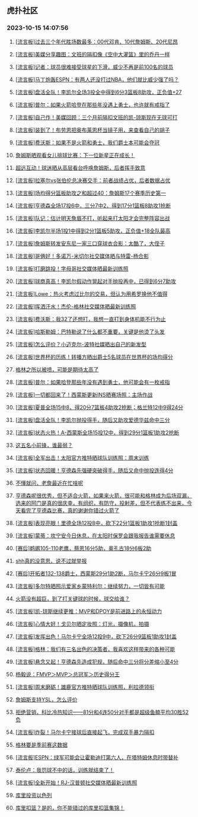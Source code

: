 ## 虎扑社区 
### 2023-10-15 14:07:56

1. [[流言板]过去三个年代胜场数最多：00代邓肯、10代詹姆斯、20代尼昂](https://bbs.hupu.com/62487091.html)

2. [[流言板]美媒分享趣图：文班的隔扣像《空中大灌篮》里的乔丹一样](https://bbs.hupu.com/62487507.html)

3. [[流言板]记者：球员很难接受球星的下滑，威少不再是前100名的球员](https://bbs.hupu.com/62486747.html)

4. [[流言板]马丁炮轰ESPN：有两人还没打过NBA，他们就比威少强了吗？](https://bbs.hupu.com/62486522.html)

5. [[流言板]盘活全队！李凯尔全场3投全中得到6分3篮板8助攻，正负值+27](https://bbs.hupu.com/62486442.html)

6. [[流言板]普尔：如果火箭哈登在那些年没遇上勇士，也许就有戒指了](https://bbs.hupu.com/62485082.html)

7. [[流言板]自己作！美媒回顾：三个月前隔扣文班的凯-琼斯现在无球可打](https://bbs.hupu.com/62487320.html)

8. [[流言板]装到了！布劳恩把奥布莱恩杯当镜子用，来查看自己的胡子](https://bbs.hupu.com/62488054.html)

9. [[流言板]费沃斯：如果不是火箭和勇士，我们爵士本可能会夺冠](https://bbs.hupu.com/62485124.html)

10. [詹姆斯晒观看女儿排球比赛：下一位新星正在成长！](https://bbs.hupu.com/62486166.html)

11. [超远互动！球迷晒从高层看台呼唤詹姆斯，后者挥手致意](https://bbs.hupu.com/62485478.html)

12. [[流言板]拉塞尔vs张伯伦总决赛交手：前者战绩占优，后者数据占优](https://bbs.hupu.com/62485250.html)

13. [[流言板]场均得分篮板助攻之和超过40：詹姆斯17个赛季历史第一](https://bbs.hupu.com/62485214.html)

14. [[流言板]亨德森全场17投6中，三分7中2，得到17分1篮板8助攻1抢断](https://bbs.hupu.com/62487388.html)

15. [[流言板]队记：估计明天詹眉不打，听起来打太阳才会完整阵容出战](https://bbs.hupu.com/62485397.html)

16. [[流言板]李凯尔半场1投1中得到2分1篮板5助攻，正负值+18全队最高](https://bbs.hupu.com/62485638.html)

17. [[流言板]詹姆斯转发安东尼一家三口穿球衣合影：太酷了，大侄子](https://bbs.hupu.com/62485016.html)

18. [[流言板]哥俩好！多诺万-米切尔社交媒体晒与特雷-杨合影](https://bbs.hupu.com/62487441.html)

19. [[流言板]打磨跳投！字母哥社交媒体晒最新训练照](https://bbs.hupu.com/62487377.html)

20. [[流言板]球商真高！李凯尔假动作晃起对手抛投再中，已得到6分7助攻](https://bbs.hupu.com/62485957.html)

21. [[流言板]Lowe：热火考虑过比尔的交易，但认为用希罗换他不值得](https://bbs.hupu.com/62485050.html)

22. [[流言板]挥洒汗水！杰伦-格林社交媒体晒最新训练照](https://bbs.hupu.com/62486963.html)

23. [[流言板]费沃斯：我32了还想打，我想一直打到身体机能不行为止](https://bbs.hupu.com/62486949.html)

24. [[流言板]哈斯勒姆：巴特勒说了什么都不重要，关键是他烫了头发](https://bbs.hupu.com/62487033.html)

25. [[流言板]怎么评价？小迈克尔-波特社媒晒出自己的新发型](https://bbs.hupu.com/62487946.html)

26. [[流言板]世界杯的历练！转播方晒出爵士5名球员在世界杯的场均得分](https://bbs.hupu.com/62487121.html)

27. [格林之所以被喷，可能是期待太高了](https://bbs.hupu.com/62486544.html)

28. [[流言板]普尔：如果哈登那些年没有遇到勇士，他可能会有一枚戒指](https://bbs.hupu.com/62484520.html)

29. [[流言板]一切都回来了！西蒙斯更新INS晒赛场照：主场作战](https://bbs.hupu.com/62486800.html)

30. [[流言板]夏普全场15中8，得20分7篮板4助攻2抢断；格兰特12中9得24分](https://bbs.hupu.com/62487411.html)

31. [[流言板]盘活全队！李凯尔抛投得手，随后又助攻爱德华兹命中三分](https://bbs.hupu.com/62485544.html)

32. [[流言板]状态火热！A-西蒙斯全场15投12中，得到29分1篮板1助攻2抢断](https://bbs.hupu.com/62487344.html)

33. [这五名小前锋，谁最弱？](https://bbs.hupu.com/62486707.html)

34. [[流言板]全军出击！太阳官方推特晒球队训练照：周末训练](https://bbs.hupu.com/62487202.html)

35. [[流言板]状态回暖！亨德森先强硬突破得手，随后又命中抛投连得4分](https://bbs.hupu.com/62486853.html)

36. [不懂就问，老詹最近在忙啥呢](https://bbs.hupu.com/62488215.html)

37. [亨德森呢很优秀，但不适合火箭，如果来火箭，很可能和格林成为后场双漏，选来的阿门是真的很庆幸，有组织，有防守，投射差，但不代表练不出来，今天看完了亨德森比赛，真的谢谢你错过火箭了](https://bbs.hupu.com/62487609.html)

38. [[流言板]表现亮眼！里德全场12投8中，砍下22分1篮板1助攻1抢断1封盖](https://bbs.hupu.com/62486412.html)

39. [[流言板]蒙蒂：坎宁安今日休息，在太阳时保罗会跟我报告谁需要休息](https://bbs.hupu.com/62485230.html)

40. [[赛后]鹈鹕105-110老鹰，蔡恩16分5助，奥孔古18分6板2助](https://bbs.hupu.com/62484781.html)

41. [shh真的没意思，说不过就举报](https://bbs.hupu.com/62487757.html)

42. [[赛后]开拓者132-138爵士，西蒙斯29分1助2断，马尔卡宁26分9板1冒](https://bbs.hupu.com/62487326.html)

43. [[流言板]多尔特晒照示爱家乡蒙特利尔：继续努力，一切皆有可能](https://bbs.hupu.com/62486936.html)

44. [火箭没有超巨，到了打关键球的时候，球交给谁？](https://bbs.hupu.com/62485842.html)

45. [[流言板]凯-琼斯继续更推：MVP和DPOY是前进路上的永恒动力](https://bbs.hupu.com/62483338.html)

46. [[流言板]心情大好！戈贝尔晒定妆照：灯光，摄像机，拍摄](https://bbs.hupu.com/62487005.html)

47. [[流言板]发挥出色！马尔卡宁全场12投9中，砍下26分9篮板1助攻1封盖](https://bbs.hupu.com/62487348.html)

48. [[流言板]格林：我们有三名出色的决策者，我喜欢这样带来的各种可能](https://bbs.hupu.com/62483693.html)

49. [[流言板]悬念又起！亨德森先造成犯规，随后命中三分将分差缩小至4分](https://bbs.hupu.com/62487284.html)

50. [杨毅说：FMVP＞MVP＞总冠军＞历史得分王](https://bbs.hupu.com/62487240.html)

51. [[流言板]周末磨砺！雄鹿官方推特晒球队训练照，利拉德领衔](https://bbs.hupu.com/62487291.html)

52. [詹姆斯支持YSL，怎么评价](https://bbs.hupu.com/62487489.html)

53. [拒绝营销，科比冷热知识——81分和4连50分对手都是超级鱼腩平均30胜52负](https://bbs.hupu.com/62487995.html)

54. [[流言板]炸裂！马尔卡宁接球后直接起飞，完成双手暴力隔扣](https://bbs.hupu.com/62485982.html)

55. [格林要是季前赛这数据](https://bbs.hupu.com/62485661.html)

56. [[流言板]ESPN：绿军可能会让霍勒迪打第六人，在塔特姆休息时带替补](https://bbs.hupu.com/62483199.html)

57. [泰伦卢：我罚球不中的话，训练就结束了！](https://bbs.hupu.com/62485174.html)

58. [[流言板]全新开始！RJ-汉普顿社交媒体晒最新训练照](https://bbs.hupu.com/62487105.html)

59. [库里投资以色列](https://bbs.hupu.com/62487278.html)

60. [库里扣篮？是的，你不能错过的库里扣篮集锦！](https://bbs.hupu.com/62487550.html)

